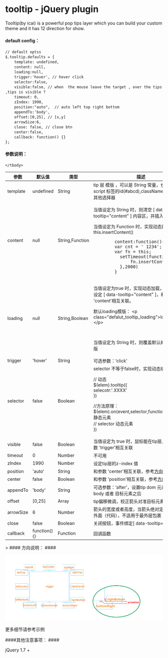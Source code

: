 tooltip - jQuery plugin
=======

Tooltip(by icai)  is a  powerful pop tips layer which you can build  your custom theme and it has 12 direction for show.


#### default config： ####

	// default optss
	$.tooltip.defaults = {
		template: undefined,
		content: null,
		loading:null,
		trigger:'hover', // hover click
		selector:false,
		visible:false, // when  the mouse leave the target , over the tips ,tips is visible ?
		timeout: 0,
		zIndex: 1990,
		position:"auto",  // auto left top right bottom
		appendTo:'body',
		offset:[0,25], // [x,y]
		arrowSize:6,
		close: false, // close btn
		center:false,
		callback: function() {}
	};


#### 参数说明： ####

<table class="classtable" cellspacing="0">
    <thead>
      <tr>
        <th width="14%">参数</th>
        <th width="13%">默认值</th>
        <th width="14%">类型</th>
        <th width="59%">描述</th>
      </tr>
    </thead>
    <tbody>
      <tr>
        <td class="code">template</td>
        <td class="code">undefined</td>
        <td class="code">String</td>        
        <td>tip 层 模版 ，可以是 <span class="code">String</span> 常量，也可以是 script 标签的id(<span class="code">#abcd</span>),className(<span class="red">不推荐</span>)，其他选择器</td>                    
      </tr>
      <tr>
        <td class="code">content</td>
        <td class="code">null</td>
        <td class="code">String,Function</td>        
        <td><p>当值设定为<span class="code"> String</span> 时，则清空 [ <span class="code">data-tooltip="content"</span> ]  内容区，并插入当前值，</p>
        <p>当值设定为<span class="code"> Function</span> 时，实现动态插入，调用<span class="code">this.insertContent()</span></p>
		<div class="code">
        <pre>        content:function(){
        var cnt = ' 1234';
        var fn = this;
          setTimeout(function(){
              fn.insertContent(cnt);
          },2000)
        }</pre>
        </div>
        </td>                    
      </tr>
      <tr>
        <td class="code">loading</td>
        <td class="code">null</td>
        <td class="code">String,Boolean</td>        
        <td><p>当值设定为<span class="code">true</span> 时，实现动态加载，并在内容区设定 [ <span class="code">data-tooltip="content"</span> ]，和参数 <span class="code">'content'</span>相互关联。</p>
          <p>默认loading模版： <span class="code">&lt;p class="defalut_tooltip_loading"&gt;loading....&lt;/p&gt;</span></p>
          <p>&nbsp;        </p>
        <p>当值设定为 <span class="code">String</span> 时，则覆盖默认的loading模版</p></td>                    
      </tr>
      <tr>
        <td class="code">trigger</td>
        <td class="code">'hover'</td>
        <td class="code">String</td>        
        <td>可选参数：‘click’</td>                    
      </tr>
      <tr>
        <td class="code">selector</td>
        <td class="code">false</td>
        <td class="code">Boolean</td>        
        <td><span class="code">selector</span> 不等于<span class="code">false</span>时，实现动态绑定：
          <p>// 动态<br>
            $(elem).tooltip({ <br>
            selecotr:'.XXXX'<br>
            })<br>
          </p>
          <p>//方法原理：<br>
            $(elem).on(event,selector,function(){ // elem 静态元素<br>
            // selector 动态元素<br>
        })</p></td>                    
      </tr>
      <tr>
        <td class="code">visible</td>
        <td class="code">false</td>
        <td class="code">Boolean</td>        
        <td>当值设定为 <span class="code">true</span> 时，鼠标能在tip层上停留，和参数 <span class="code">'trigger'</span>相互关联</td>                    
      </tr>
      <tr>
        <td class="code">timeout</td>
        <td class="code">0</td>
        <td class="code">Number</td>        
        <td><span class="red">不可用</span></td>                    
      </tr>            
      <tr>
        <td class="code">zIndex</td>
        <td class="code">1990</td>
        <td class="code">Number</td>        
        <td>设定tip层的z-index 值</td>                    
      </tr>       
      <tr>
        <td class="code">position</td>
        <td class="code">'auto'</td>
        <td class="code">String</td>        
        <td>和参数 <span class="code">'center'</span>相互关联，参考<a class="code" href="#pic_1">方向说明</a>图</td>                    
      </tr>
      <tr>
        <td class="code">center</td>
        <td class="code">false</td>
        <td class="code">Boolean</td>        
        <td>和参数 <span class="code">'position'</span>相互关联，参考<a class="code" href="#pic_1">方向说明</a>图</td>                            
      </tr>      
      <tr>
        <td class="code">appendTo</td>
        <td class="code">'body'</td>
        <td class="code">String</td>        
        <td>可选参数：‘after’，设置tip dom 元素追加到 body 或者 目标元素之后</td>                    
      </tr>
      <tr>
        <td class="code">offset</td>
        <td class="code">[0,25]</td>
        <td class="code">Array</td>        
        <td>tip偏移微调，校正箭头对准目标元素,对应x,y</td>                    
      </tr>            
      <tr>
        <td class="code">arrowSize</td>
        <td class="code">6</td>
        <td class="code">Number</td>        
        <td>箭头的宽度或者高度，当箭头绝对定位于在tip 层外面（代码），不适用于最外层包裹（padding）</td>                    
      </tr>       
      <tr>
        <td class="code">close</td>
        <td class="code">false</td>
        <td class="code">Boolean</td>        
        <td>关闭按钮，事件绑定[ <span class="code">data-tooltip="close"</span> ]</td>                    
      </tr>      
      <tr>
        <td class="code">callback</td>
        <td class="code">function(){}</td>
        <td class="code">Function</td>        
        <td>回调函数</td>                    
      </tr>        
             

    </tbody>
  </table>
>
#### 方向说明： ####

![方向说明](trigger.png)

更多细节请参考示例


####其他注意事项： ####

 jQuery 1.7 +
 